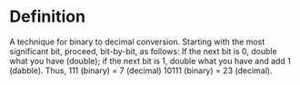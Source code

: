 # Definition

A technique for binary to decimal conversion. Starting with the most
significant bit, proceed, bit-by-bit, as follows: If the next bit is 0,
double what you have (double); if the next bit is 1, double what you
have and add 1 (dabble). Thus, 111 (binary) = 7 (decimal) 10111 (binary)
= 23 (decimal).
